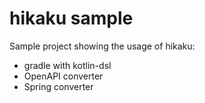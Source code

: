 # hikaku sample

Sample project showing the usage of hikaku:
* gradle with kotlin-dsl
* OpenAPI converter
* Spring converter